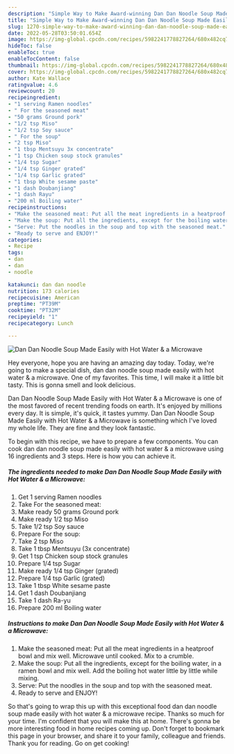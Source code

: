 ```yaml
---
description: "Simple Way to Make Award-winning Dan Dan Noodle Soup Made Easily with Hot Water & a Microwave"
title: "Simple Way to Make Award-winning Dan Dan Noodle Soup Made Easily with Hot Water & a Microwave"
slug: 1270-simple-way-to-make-award-winning-dan-dan-noodle-soup-made-easily-with-hot-water-and-amp-a-microwave
date: 2022-05-28T03:50:01.654Z
image: https://img-global.cpcdn.com/recipes/5982241778827264/680x482cq70/dan-dan-noodle-soup-made-easily-with-hot-water-a-microwave-recipe-main-photo.jpg
hideToc: false
enableToc: true
enableTocContent: false
thumbnail: https://img-global.cpcdn.com/recipes/5982241778827264/680x482cq70/dan-dan-noodle-soup-made-easily-with-hot-water-a-microwave-recipe-main-photo.jpg
cover: https://img-global.cpcdn.com/recipes/5982241778827264/680x482cq70/dan-dan-noodle-soup-made-easily-with-hot-water-a-microwave-recipe-main-photo.jpg
author: Kate Wallace
ratingvalue: 4.6
reviewcount: 20
recipeingredient:
- "1 serving Ramen noodles"
- " For the seasoned meat"
- "50 grams Ground pork"
- "1/2 tsp Miso"
- "1/2 tsp Soy sauce"
- " For the soup"
- "2 tsp Miso"
- "1 tbsp Mentsuyu 3x concentrate"
- "1 tsp Chicken soup stock granules"
- "1/4 tsp Sugar"
- "1/4 tsp Ginger grated"
- "1/4 tsp Garlic grated"
- "1 tbsp White sesame paste"
- "1 dash Doubanjiang"
- "1 dash Rayu"
- "200 ml Boiling water"
recipeinstructions:
- "Make the seasoned meat: Put all the meat ingredients in a heatproof bowl and mix well. Microwave until cooked. Mix to a crumble."
- "Make the soup: Put all the ingredients, except for the boiling water, in a ramen bowl and mix well. Add the boiling hot water little by little while mixing."
- "Serve: Put the noodles in the soup and top with the seasoned meat."
- "Ready to serve and ENJOY!"
categories:
- Recipe
tags:
- dan
- dan
- noodle

katakunci: dan dan noodle 
nutrition: 173 calories
recipecuisine: American
preptime: "PT39M"
cooktime: "PT32M"
recipeyield: "1"
recipecategory: Lunch

---
```



![Dan Dan Noodle Soup Made Easily with Hot Water & a Microwave](https://img-global.cpcdn.com/recipes/5982241778827264/680x482cq70/dan-dan-noodle-soup-made-easily-with-hot-water-a-microwave-recipe-main-photo.jpg)

Hey everyone, hope you are having an amazing day today. Today, we're going to make a special dish, dan dan noodle soup made easily with hot water & a microwave. One of my favorites. This time, I will make it a little bit tasty. This is gonna smell and look delicious.



Dan Dan Noodle Soup Made Easily with Hot Water & a Microwave is one of the most favored of recent trending foods on earth. It's enjoyed by millions every day. It is simple, it's quick, it tastes yummy. Dan Dan Noodle Soup Made Easily with Hot Water & a Microwave is something which I've loved my whole life. They are fine and they look fantastic.


To begin with this recipe, we have to prepare a few components. You can cook dan dan noodle soup made easily with hot water & a microwave using 16 ingredients and 3 steps. Here is how you can achieve it.

<!--inarticleads1-->

##### The ingredients needed to make Dan Dan Noodle Soup Made Easily with Hot Water & a Microwave:

1. Get 1 serving Ramen noodles
1. Take  For the seasoned meat:
1. Make ready 50 grams Ground pork
1. Make ready 1/2 tsp Miso
1. Take 1/2 tsp Soy sauce
1. Prepare  For the soup:
1. Take 2 tsp Miso
1. Take 1 tbsp Mentsuyu (3x concentrate)
1. Get 1 tsp Chicken soup stock granules
1. Prepare 1/4 tsp Sugar
1. Make ready 1/4 tsp Ginger (grated)
1. Prepare 1/4 tsp Garlic (grated)
1. Take 1 tbsp White sesame paste
1. Get 1 dash Doubanjiang
1. Take 1 dash Ra-yu
1. Prepare 200 ml Boiling water




<!--inarticleads2-->

##### Instructions to make Dan Dan Noodle Soup Made Easily with Hot Water & a Microwave:

1. Make the seasoned meat: Put all the meat ingredients in a heatproof bowl and mix well. Microwave until cooked. Mix to a crumble.
1. Make the soup: Put all the ingredients, except for the boiling water, in a ramen bowl and mix well. Add the boiling hot water little by little while mixing.
1. Serve: Put the noodles in the soup and top with the seasoned meat.
1. Ready to serve and ENJOY!



So that's going to wrap this up with this exceptional food dan dan noodle soup made easily with hot water & a microwave recipe. Thanks so much for your time. I'm confident that you will make this at home. There's gonna be more interesting food in home recipes coming up. Don't forget to bookmark this page in your browser, and share it to your family, colleague and friends. Thank you for reading. Go on get cooking!
